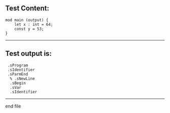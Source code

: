 
Test Content: 
-------------------------
```
mod main (output) {
    let x : int = 64;
    const y = 53;
}
```
------------------------
Test output is: 
-------------------------
```
 .sProgram
 .sIdentifier
 .sParmEnd
  % .sNewLine
  .sBegin
  .sVar
  .sIdentifier

```
------------------------

end file
